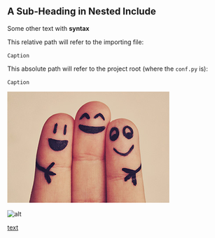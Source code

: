## A Sub-Heading in Nested Include

Some other text with **syntax**

This relative path will refer to the importing file:

```{figure} example1.jpg
Caption
```

This absolute path will refer to the project root (where the `conf.py` is):

```{figure} /subfolder/example2.jpg
Caption
```

![alt](example2.jpg)

![alt](https://example.com)

[text](../index.md)
